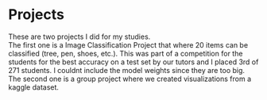 # Projects
These are two projects I did for my studies. <br>
The first one is a Image Classification Project that where 20 items can be classified (tree, pen, shoes, etc.). This was part of a competition for the students for the best accuracy on a test set by our tutors and I placed 3rd of 271 students. I couldnt include the model weights since they are too big. <br>
The second one is a group project where we created visualizations from a kaggle dataset.
